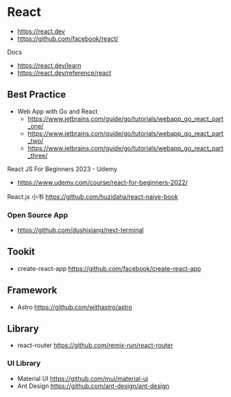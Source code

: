 # React
- https://react.dev
- https://github.com/facebook/react/

Docs
- https://react.dev/learn
- https://react.dev/reference/react


## Best Practice
- Web App with Go and React
  - https://www.jetbrains.com/guide/go/tutorials/webapp_go_react_part_one/
  - https://www.jetbrains.com/guide/go/tutorials/webapp_go_react_part_two/
  - https://www.jetbrains.com/guide/go/tutorials/webapp_go_react_part_three/

React JS For Beginners 2023 - Udemy
- https://www.udemy.com/course/react-for-beginners-2022/

React.js 小书 https://github.com/huzidaha/react-naive-book

### Open Source App
- https://github.com/dushixiang/next-terminal


## Tookit
- create-react-app https://github.com/facebook/create-react-app


## Framework
- Astro https://github.com/withastro/astro


## Library
- react-router https://github.com/remix-run/react-router

### UI Library
- Material UI https://github.com/mui/material-ui
- Ant Design https://github.com/ant-design/ant-design

